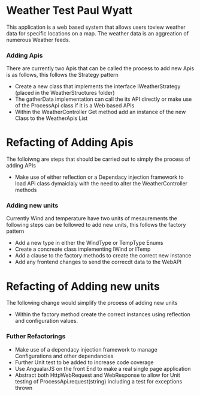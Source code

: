 # Weather Test Paul Wyatt

This application is a web based system that allows users toview weather data for specific locations on a map. The weather data is an aggreation of numerous
Weather feeds.

### Adding Apis

There are currently two Apis that can be called the process to add new Apis is as follows, this follows the Strategy pattern
* Create a new class that implements the interface IWeatherStrategy (placed in the WeatherStructures folder)  
* The gatherData implementation can call the its API directly or make use of the ProcessApi class if it is a Web based APIs
* Within the  WeatherController Get method add an instance of the new Class to the WeatherApis List

# Refacting of Adding Apis

The folloiwng are steps that should be carried out to simply the process of adding APIs
* Make use of either reflection or a Dependacy injection framework to load APi class dymaiclaly with the need to alter the WeatherController methods

### Adding new units

Currently Wind and temperature have two units of mesaurements the following steps can be followed to add new units, this follows the factory pattern
* Add a new type in either the WindType or TempType Enums
* Create a concreate class implementing IWind or ITemp
* Add a clause to the factory methods to create the correct new instance
* Add any frontend changes to send the correcdt data to the WebAPI 

# Refacting of Adding new units
The following change would simplify the prcoess of adding new units
* Within the factory method create the correct instances using reflection and configuration values. 

### Futher Refactorings
* Make use of a dependacy injection framework to manage Configurations and other dependancies
* Further Unit test to be added to increase code coverage 
* Use AngualarJS on the front End to make a real single page application
* Abstract both HttpWebRequest and WebResponse to allow for Unit testing of ProcessApi.request(string) including a test for exceptions thrown 

